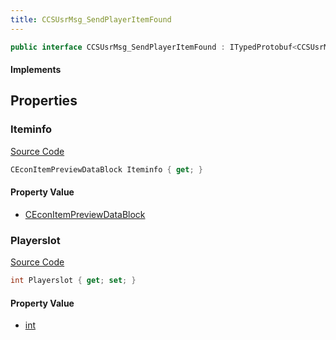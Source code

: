 ```yaml
---
title: CCSUsrMsg_SendPlayerItemFound
---
```


```csharp
public interface CCSUsrMsg_SendPlayerItemFound : ITypedProtobuf<CCSUsrMsg_SendPlayerItemFound>, INativeHandle, INetMessage<CCSUsrMsg_SendPlayerItemFound>, IDisposable
```

#### Implements

## Properties

### Iteminfo

[Source Code](https://github.com/swiftly-solution/swiftlys2/blob/main/managed/src/SwiftlyS2.Generated/Protobufs/Interfaces/CCSUsrMsg_SendPlayerItemFound.cs#L18)

```csharp
CEconItemPreviewDataBlock Iteminfo { get; }
```

#### Property Value

- [CEconItemPreviewDataBlock](/docs/api/shared/protobufdefinitions/ceconitempreviewdatablock)

### Playerslot

[Source Code](https://github.com/swiftly-solution/swiftlys2/blob/main/managed/src/SwiftlyS2.Generated/Protobufs/Interfaces/CCSUsrMsg_SendPlayerItemFound.cs#L21)

```csharp
int Playerslot { get; set; }
```

#### Property Value

- [int](https://learn.microsoft.com/dotnet/api/system.int32)

